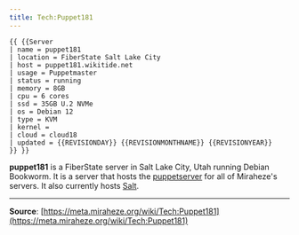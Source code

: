 ```yaml
---
title: Tech:Puppet181
---
```


```
{{ {{Server
| name = puppet181
| location = FiberState Salt Lake City
| host = puppet181.wikitide.net
| usage = Puppetmaster
| status = running
| memory = 8GB
| cpu = 6 cores
| ssd = 35GB U.2 NVMe
| os = Debian 12
| type = KVM
| kernel =
| cloud = cloud18
| updated = {{REVISIONDAY}} {{REVISIONMONTHNAME}} {{REVISIONYEAR}}
}} }}
```

**puppet181** is a FiberState server in Salt Lake City, Utah running Debian Bookworm. It is a server that hosts the [puppetserver](https://meta.miraheze.org/wiki/Tech:Puppet) for all of Miraheze's servers. It also currently hosts [Salt](https://meta.miraheze.org/wiki/Tech:Salt).

----
**Source**: [https://meta.miraheze.org/wiki/Tech:Puppet181](https://meta.miraheze.org/wiki/Tech:Puppet181)